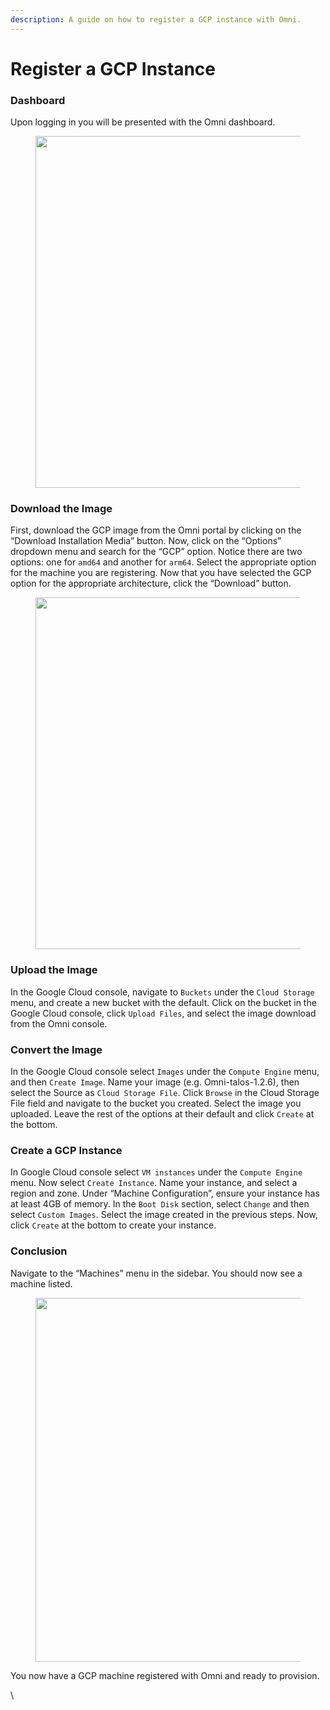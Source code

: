 ```yaml
---
description: A guide on how to register a GCP instance with Omni.
---
```


# Register a GCP Instance

### Dashboard <a href="#dashboard" id="dashboard"></a>

Upon logging in you will be presented with the Omni dashboard.

<figure><img src="https://omni.siderolabs.com/docs/how-to-guides/registering-machines/how-to-register-a-gcp-instance/1_hu0be398a1d6bb39386fc95dcd73c16f2d_294614_900x0_resize_catmullrom_3.png" alt="" height="563" width="900"><figcaption></figcaption></figure>

### Download the Image <a href="#download-the-image" id="download-the-image"></a>

First, download the GCP image from the Omni portal by clicking on the “Download Installation Media” button. Now, click on the “Options” dropdown menu and search for the “GCP” option. Notice there are two options: one for `amd64` and another for `arm64`. Select the appropriate option for the machine you are registering. Now that you have selected the GCP option for the appropriate architecture, click the “Download” button.

<figure><img src="https://omni.siderolabs.com/docs/how-to-guides/registering-machines/how-to-register-a-gcp-instance/2_hu0be398a1d6bb39386fc95dcd73c16f2d_1218957_900x0_resize_catmullrom_3.png" alt="" height="563" width="900"><figcaption></figcaption></figure>

### Upload the Image <a href="#upload-the-image" id="upload-the-image"></a>

In the Google Cloud console, navigate to `Buckets` under the `Cloud Storage` menu, and create a new bucket with the default. Click on the bucket in the Google Cloud console, click `Upload Files`, and select the image download from the Omni console.

### Convert the Image <a href="#convert-the-image" id="convert-the-image"></a>

In the Google Cloud console select `Images` under the `Compute Engine` menu, and then `Create Image`. Name your image (e.g. Omni-talos-1.2.6), then select the Source as `Cloud Storage File`. Click `Browse` in the Cloud Storage File field and navigate to the bucket you created. Select the image you uploaded. Leave the rest of the options at their default and click `Create` at the bottom.

### Create a GCP Instance <a href="#create-a-gcp-instance" id="create-a-gcp-instance"></a>

In Google Cloud console select `VM instances` under the `Compute Engine` menu. Now select `Create Instance`. Name your instance, and select a region and zone. Under “Machine Configuration”, ensure your instance has at least 4GB of memory. In the `Boot Disk` section, select `Change` and then select `Custom Images`. Select the image created in the previous steps. Now, click `Create` at the bottom to create your instance.

### Conclusion <a href="#conclusion" id="conclusion"></a>

Navigate to the “Machines” menu in the sidebar. You should now see a machine listed.

<figure><img src="https://omni.siderolabs.com/docs/how-to-guides/registering-machines/how-to-register-a-gcp-instance/3_hub2723a3bce83670dc2756e84b1b5c70c_291403_900x0_resize_catmullrom_3.png" alt="" height="582" width="900"><figcaption></figcaption></figure>

You now have a GCP machine registered with Omni and ready to provision.

\
